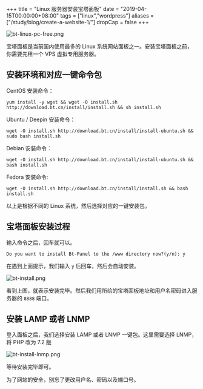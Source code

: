 +++
title = "Linux 服务器安装宝塔面板"
date = "2019-04-15T00:00:00+08:00"
tags = ["linux","wordpress"]
aliases = ["/study/blog/create-a-website-1/"]
dropCap = false
+++

![bt-linux-pc-free.png](/images/bt-linux-pc-free.png "宝塔面板")

宝塔面板是当前国内使用最多的 Linux 系统网站面板之一。安装宝塔面板之前，你需要先租一个 VPS 虚拟专用服务器。

## 安装环境和对应一键命令包

CentOS 安装命令：

```
yum install -y wget && wget -O install.sh http://download.bt.cn/install/install.sh && sh install.sh
```

Ubuntu / Deepin 安装命令：

```
wget -O install.sh http://download.bt.cn/install/install-ubuntu.sh && sudo bash install.sh
```

Debian 安装命令：

```
wget -O install.sh http://download.bt.cn/install/install-ubuntu.sh && bash install.sh
```

Fedora 安装命令:

```
wget -O install.sh http://download.bt.cn/install/install.sh && bash install.sh
```

以上是根据不同的 Linux 系统，然后选择对应的一键安装包。

## 宝塔面板安装过程

输入命令之后，回车就可以。

```
Do you want to install Bt-Panel to the /www directory now?(y/n): y
```

在遇到上面提示，我们输入 `y` 后回车，然后会自动安装。

![bt-install.png](/images/bt-install.png)

看到上图，就表示安装完毕。然后我们用所给的宝塔面板地址和用户名密码进入服务器的 `8888` 端口。

## 安装 LAMP 或者 LNMP

登入面板之后，我们选择安装 LAMP 或者 LNMP 一键包。这里需要选择 LNMP，将 PHP 改为 7.2 版

![bt-install-lnmp.png](/images/bt-install-lnmp.png)

等待安装完毕即可。

<p class="note-warning">为了网站的安全，别忘了更改用户名、密码以及端口号。</p>